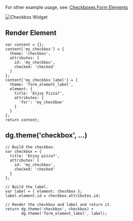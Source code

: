 For other example usage, see: [Checkboxes Form Elements](../Forms/Form_Elements/Checkboxes)

![Checkbox Widget](http://drupalgap.org/sites/default/files/checkbox.png)

## Render Element

```
var content = {};
content['my_checkbox'] = {
  theme: 'checkbox',
  attributes: {
    id: 'my_checkbox',
    checked: 'checked'
  }
};
content['my_checkbox_label'] = {
  theme: 'form_element_label',
  element: {
    title: 'Enjoy Pizza?',
    attributes: {
      'for': 'my_checkbox'
    }
  }
};
return content;
```

## dg.theme('checkbox', ...)

```
// Build the checkbox.
var checkbox = {
  title: 'Enjoy pizza?',
  attributes: {
    id: 'my_checkbox',
    checked: 'checked'
  }
};

// Build the label.
var label = { element: checkbox };
label.element.id = checkbox.attributes.id;
 
// Render the checkbox and label and return it.
return dg.theme('checkbox', checkbox) +
       dg.theme('form_element_label', label);
```